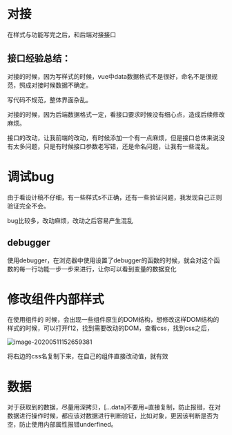 # 对接

在样式与功能写完之后，和后端对接接口

## 接口经验总结：

对接的时候，因为写样式的时候，vue中data数据格式不是很好，命名不是很规范，照成对接时候数据不确定。

写代码不规范，整体界面杂乱。

对接的时候，因为后端数据格式一定，看接口要求时候没有细心点，造成后续修改麻烦。

接口的改动，让我前端的改动，有时候添加一个有一点麻烦，但是接口总体来说没有太多问题，只是有时候接口参数老写错，还是命名问题，让我有一些混乱。



# 调试bug

由于看设计稿不仔细，有一些样式s不正确，还有一些验证问题，我发现自己正则验证完全不会。

bug比较多，改动麻烦，改动之后容易产生混乱

## debugger

使用debugger，在浏览器中使用设置了debugger的函数的时候，就会对这个函数的每一行功能一步一步来进行，让你可以看到变量的数据变化

# 修改组件内部样式

在使用组件的 时候，会出现一些组件原生的DOM结构，想修改这样DOM结构的样式的时候，可以打开f12，找到需要改动的DOM，查看css，找到css之后，

![image-20200511152659381](C:\Users\HL\AppData\Roaming\Typora\typora-user-images\image-20200511152659381.png)

将右边的css名复制下来，在自己的组件直接改动值，就有效

# 数据

对于获取到的数据，尽量用深拷贝，[...data]不要用=直接复制，防止报错，在对数据进行操作时候，都应该对数据进行判断验证，比如对象，更因该判断是否为空，防止使用内部属性报错underfined。

